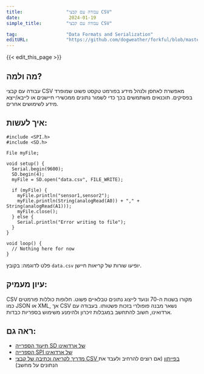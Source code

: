 ```yaml
---
title:                "עבודה עם קבצי CSV"
date:                  2024-01-19
simple_title:         "עבודה עם קבצי CSV"

tag:                  "Data Formats and Serialization"
editURL:              "https://github.com/dogweather/forkful/blob/master/content/he/arduino/working-with-csv.md"
---
```


{{< edit_this_page >}}

## מה ולמה?
עבודה עם קבצי CSV מאפשרת לאחסן ולנהל מידע בפורמט טקסט פשוט שמופרד בפסיקים. תוכנאים משתמשים בכך כדי לשמור נתונים ממכשירי חיישנים או לייבא/ייצא מידע לשימושים אחרים.

## איך לעשות:
```
#include <SPI.h>
#include <SD.h>

File myFile;

void setup() {
  Serial.begin(9600);
  SD.begin(4);
  myFile = SD.open("data.csv", FILE_WRITE);

  if (myFile) {
    myFile.println("sensor1,sensor2");
    myFile.println(String(analogRead(A0)) + "," + String(analogRead(A1)));
    myFile.close();
  } else {
    Serial.println("Error writing to file");
  }
}

void loop() {
  // Nothing here for now
}
```
פלט לדוגמה: בקובץ `data.csv` יופיעו שורות של קריאות חיישן.

## עיון מעמיק:
CSV מקורו בשנות ה-70 ונועד לייצוג נתונים טבלאיים פשוט. חלופות כוללות פורמטים כמו JSON או XML, אך CSV נשאר מבנה פופולרי בזכות פשטותו. בעבודה עם ארדואינו, חשוב להתחשב במגבלות זיכרון ולהימנע משימוש בספריות כבדות.

## ראה גם:
- [תיעוד הספרייה SD של ארדואינו](https://www.arduino.cc/en/Reference/SD)
- [הספרייה SPI של ארדואינו](https://www.arduino.cc/en/Reference/SPI)
- [מדריך לקריאה וכתיבה של קבצי CSV בפייתון](https://realpython.com/python-csv/) (אם רוצים להרחיב ולעבד את הנתונים על מחשב)
